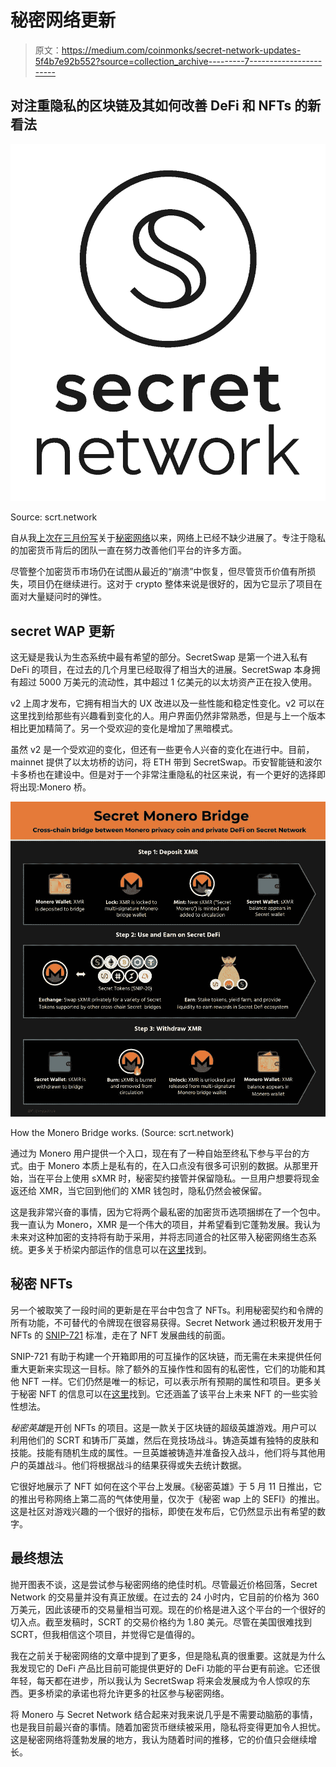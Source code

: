 # 秘密网络更新

> 原文：<https://medium.com/coinmonks/secret-network-updates-5f4b7e92b552?source=collection_archive---------7----------------------->

## 对注重隐私的区块链及其如何改善 DeFi 和 NFTs 的新看法

![](img/f4dfc7cf04701771c6bfe5f1e7daa611.png)

Source: scrt.network

自从我[上次在三月份写](https://ampersandninja.medium.com/what-is-secret-network-d4e73013116c)关于[秘密网络](https://scrt.network/)以来，网络上已经不缺少进展了。专注于隐私的加密货币背后的团队一直在努力改善他们平台的许多方面。

尽管整个加密货币市场仍在试图从最近的“崩溃”中恢复，但尽管货币价值有所损失，项目仍在继续进行。这对于 crypto 整体来说是很好的，因为它显示了项目在面对大量疑问时的弹性。

## **secret WAP 更新**

这无疑是我认为生态系统中最有希望的部分。SecretSwap 是第一个进入私有 DeFi 的项目，在过去的几个月里已经取得了相当大的进展。SecretSwap 本身拥有超过 5000 万美元的流动性，其中超过 1 亿美元的以太坊资产正在投入使用。

v2 上周才发布，它拥有相当大的 UX 改进以及一些性能和稳定性变化。v2 可以在这里找到给那些有兴趣看到变化的人。用户界面仍然非常熟悉，但是与上一个版本相比更加精简了。另一个受欢迎的变化是增加了黑暗模式。

虽然 v2 是一个受欢迎的变化，但还有一些更令人兴奋的变化在进行中。目前，mainnet 提供了以太坊桥的访问，将 ETH 带到 SecretSwap。币安智能链和波尔卡多桥也在建设中。但是对于一个非常注重隐私的社区来说，有一个更好的选择即将出现:Monero 桥。

![](img/8378ff07e4fb6a7e902ff1e3721f1aa7.png)

How the Monero Bridge works. (Source: scrt.network)

通过为 Monero 用户提供一个入口，现在有了一种自始至终私下参与平台的方式。由于 Monero 本质上是私有的，在入口点没有很多可识别的数据。从那里开始，当在平台上使用 sXMR 时，秘密契约接管并保留隐私。一旦用户想要将现金返还给 XMR，当它回到他们的 XMR 钱包时，隐私仍然会被保留。

这是我非常兴奋的事情，因为它将两个最私密的加密货币选项捆绑在了一个包中。我一直认为 Monero，XMR 是一个伟大的项目，并希望看到它蓬勃发展。我认为未来对这种加密的支持将有助于采用，并将志同道合的社区带入秘密网络生态系统。更多关于桥梁内部运作的信息可以在[这里](https://scrt.network/blog/secret-monero-bridge-is-live-on-testnet)找到。

## **秘密 NFTs**

另一个被取笑了一段时间的更新是在平台中包含了 NFTs。利用秘密契约和令牌的所有功能，不可替代的令牌现在很容易获得。Secret Network 通过积极开发用于 NFTs 的 [SNIP-721](https://github.com/SecretFoundation/SNIPs/blob/master/SNIP-721.md) 标准，走在了 NFT 发展曲线的前面。

SNIP-721 有助于构建一个开箱即用的可互操作的区块链，而无需在未来提供任何重大更新来实现这一目标。除了额外的互操作性和固有的私密性，它们的功能和其他 NFT 一样。它们仍然是唯一的标记，可以表示所有预期的属性和项目。更多关于秘密 NFT 的信息可以在[这里](https://scrt.network/blog/secret-nfts)找到。它还涵盖了该平台上未来 NFT 的一些实验性想法。

*秘密英雄*是开创 NFTs 的项目。这是一款关于区块链的超级英雄游戏。用户可以利用他们的 SCRT 和铸币厂英雄，然后在竞技场战斗。铸造英雄有独特的皮肤和技能。技能有随机生成的属性。一旦英雄被铸造并准备投入战斗，他们将与其他用户的英雄战斗。他们将根据战斗的结果获得或失去统计数据。

它很好地展示了 NFT 如何在这个平台上发展。《秘密英雄》于 5 月 11 日推出，它的推出号称网络上第二高的气体使用量，仅次于《秘密 wap 上的 SEFI》的推出。这是社区对游戏兴趣的一个很好的指标，即使在发布后，它仍然显示出有希望的数字。

## **最终想法**

抛开图表不谈，这是尝试参与秘密网络的绝佳时机。尽管最近价格回落，Secret Network 的交易量并没有真正放缓。在过去的 24 小时内，它目前的价格为 360 万美元，因此该硬币的交易量相当可观。现在的价格是进入这个平台的一个很好的切入点。截至发稿时，SCRT 的交易价格约为 1.80 美元。尽管在美国很难找到 SCRT，但我相信这个项目，并觉得它是值得的。

我在之前关于秘密网络的文章中提到了更多，但是隐私真的很重要。这就是为什么我发现它的 DeFi 产品比目前可能提供更好的 DeFi 功能的平台更有前途。它还很年轻，每天都在进步，所以我认为 SecretSwap 将来会发展成为令人惊叹的东西。更多桥梁的承诺也将允许更多的社区参与秘密网络。

将 Monero 与 Secret Network 结合起来对我来说几乎是不需要动脑筋的事情，也是我目前最兴奋的事情。随着加密货币继续被采用，隐私将变得更加令人担忧。这是秘密网络将蓬勃发展的地方，我认为随着时间的推移，它的价值只会继续增长。
